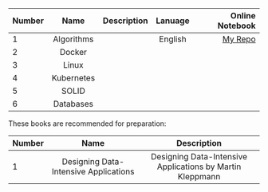 | Number        | Name                             | Description                                                   |  Lanuage         |  Online Notebook | 
| ------------- |:--------------------------------:|:-------------------------------------------------------------:|:----------------:|-----------------:|
|  1            |       Algorithms              |                        | English          | [My Repo](https://github.com/BISH0808/Algorithms)
|  2           |       Docker      |                     |        | 
|  3           |       Linux      |                     |        | 
|  4           |       Kubernetes     |                     |        | 
|  5           |       SOLID     |                     |        | 
|  6           |       Databases    |                     |        | 

These books are recommended for preparation:

| Number        | Name                             | Description                                                   |  
| ------------- |:--------------------------------:|:-------------------------------------------------------------:|
|  1            |       Designing Data-Intensive Applications           |       Designing Data-Intensive Applications by Martin Kleppmann                   |
